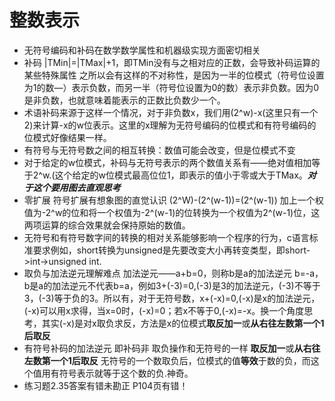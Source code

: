 # 整数表示  
* 无符号编码和补码在数学数学属性和机器级实现方面密切相关  
* 补码  |TMin|=|TMax|+1，即TMin没有与之相对应的正数，会导致补码运算的某些特殊属性  之所以会有这样的不对称性，是因为一半的位模式（符号位设置为1的数—）表示负数，而另一半（符号位设置为0的数）表示非负数。因为0是非负数，也就意味着能表示的正数比负数少一个。
* 术语补码来源于这样一个情况，对于非负数x，我们用(2^w)-x(这里只有一个2)来计算-x的w位表示。这里的x理解为无符号编码的位模式和有符号编码的位模式好像结果一样。
* 有符号与无符号数之间的相互转换：数值可能会改变，但是位模式不变  
* 对于给定的w位模式，补码与无符号表示的两个数值关系有——绝对值相加等于2^w.(这个给定的w位模式最高位位1，即表示的值小于零或大于TMax。***对于这个要用图去直观思考***
* 零扩展 符号扩展有想象图的直觉认识   (2^W)-(2^(w-1))=(2^(w-1))  加上一个权值为-2^w的位和将一个权值为-2^(w-1)的位转换为一个权值为2^(w-1)位，这两项运算的综合效果就会保持原始的数值。 
* 无符号和有符号数字间的转换的相对关系能够影响一个程序的行为，c语言标准要求例如，short转换为unsigned是先要改变大小再转变类型，即short->int->unsigned int.
* 取负与加法逆元理解难点  加法逆元——a+b=0，则称b是a的加法逆元 b=-a，b是a的加法逆元不代表b=a，例如3+(-3)=0,(-3)是3的加法逆元，(-3)不等于3，(-3)等于负的3。所以有，对于无符号数，x+(-x)=0,(-x)是x的加法逆元，(-x)可以用x求得，当x=0时，(-x)=0；若x不等于0,(-x)=-x。换一个角度思考，其实(-x)是对x取负求反，方法是x的位模式**取反加一**或**从右往左数第一个1后取反** 
* 有符号补码的加法逆元 即补码非   取负操作和无符号的一样  **取反加一**或**从右往左数第一个1后取反**  无符号的一个数取负后，位模式的值**等效**于数的负，而这个值用有符号表示就等于这个数的负.神奇。
* 练习题2.35答案有错未勘正   P104页有错！ 

